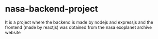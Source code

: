 # nasa-backend-project
It is a project where the backend is made by nodejs and expressjs and the frontend (made by reactjs) was obtained from the nasa exoplanet archive website
